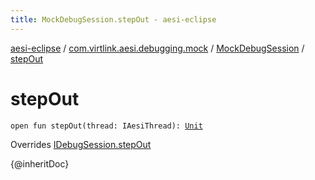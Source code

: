 ```yaml
---
title: MockDebugSession.stepOut - aesi-eclipse
---
```


[aesi-eclipse](../../index.html) / [com.virtlink.aesi.debugging.mock](../index.html) / [MockDebugSession](index.html) / [stepOut](.)

# stepOut

`open fun stepOut(thread: IAesiThread): `[`Unit`](https://kotlinlang.org/api/latest/jvm/stdlib/kotlin/-unit/index.html)

Overrides [IDebugSession.stepOut](../../com.virtlink.aesi.debugging/-i-debug-session/step-out.html)

{@inheritDoc}

